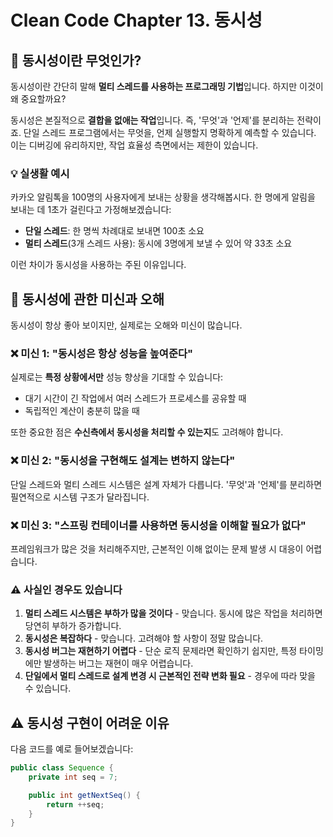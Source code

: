 # Clean Code Chapter 13. 동시성

## 📌 동시성이란 무엇인가?

동시성이란 간단히 말해 **멀티 스레드를 사용하는 프로그래밍 기법**입니다. 하지만 이것이 왜 중요할까요?

동시성은 본질적으로 **결합을 없애는 작업**입니다. 즉, '무엇'과 '언제'를 분리하는 전략이죠. 단일 스레드 프로그램에서는 무엇을, 언제 실행할지 명확하게 예측할 수 있습니다. 이는 디버깅에 유리하지만, 작업 효율성 측면에서는 제한이 있습니다.

### 💡 실생활 예시

카카오 알림톡을 100명의 사용자에게 보내는 상황을 생각해봅시다. 한 명에게 알림을 보내는 데 1초가 걸린다고 가정해보겠습니다:

- **단일 스레드**: 한 명씩 차례대로 보내면 100초 소요
- **멀티 스레드**(3개 스레드 사용): 동시에 3명에게 보낼 수 있어 약 33초 소요

이런 차이가 동시성을 사용하는 주된 이유입니다.

## 🤔 동시성에 관한 미신과 오해

동시성이 항상 좋아 보이지만, 실제로는 오해와 미신이 많습니다.

### ❌ 미신 1: "동시성은 항상 성능을 높여준다"

실제로는 **특정 상황에서만** 성능 향상을 기대할 수 있습니다:
- 대기 시간이 긴 작업에서 여러 스레드가 프로세스를 공유할 때
- 독립적인 계산이 충분히 많을 때

또한 중요한 점은 **수신측에서 동시성을 처리할 수 있는지**도 고려해야 합니다.

### ❌ 미신 2: "동시성을 구현해도 설계는 변하지 않는다"

단일 스레드와 멀티 스레드 시스템은 설계 자체가 다릅니다. '무엇'과 '언제'를 분리하면 필연적으로 시스템 구조가 달라집니다.

### ❌ 미신 3: "스프링 컨테이너를 사용하면 동시성을 이해할 필요가 없다"

프레임워크가 많은 것을 처리해주지만, 근본적인 이해 없이는 문제 발생 시 대응이 어렵습니다.

### ⚠️ 사실인 경우도 있습니다

1. **멀티 스레드 시스템은 부하가 많을 것이다** - 맞습니다. 동시에 많은 작업을 처리하면 당연히 부하가 증가합니다.
2. **동시성은 복잡하다** - 맞습니다. 고려해야 할 사항이 정말 많습니다.
3. **동시성 버그는 재현하기 어렵다** - 단순 로직 문제라면 확인하기 쉽지만, 특정 타이밍에만 발생하는 버그는 재현이 매우 어렵습니다.
4. **단일에서 멀티 스레드로 설계 변경 시 근본적인 전략 변화 필요** - 경우에 따라 맞을 수 있습니다.

## ⚠️ 동시성 구현이 어려운 이유

다음 코드를 예로 들어보겠습니다:

```java
public class Sequence {
    private int seq = 7;

    public int getNextSeq() {
        return ++seq;
    }
}